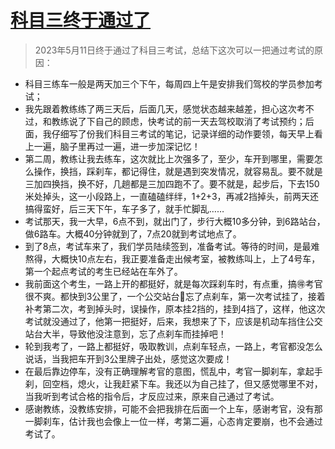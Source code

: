 # [科目三终于通过了](https://github.com/haoz0x139/myblog/issues/21)

> 2023年5月11日终于通过了科目三考试，总结下这次可以一把通过考试的原因：
-  科目三练车一般是两天加三个下午，每周四上午是安排我们驾校的学员参加考试；
-  我先跟着教练练了两三天后，后面几天，感觉状态越来越差，担心这次考不过，和教练说了下自己的顾虑，快考试的前一天去驾校取消了考试预约；后面，我仔细写了份我们科目三考试的笔记，记录详细的动作要领，每天早上看上一遍，脑子里再过一遍，进一步加深记忆！
- 第二周，教练让我去练车，这次就比上次强多了，至少，车开到哪里，需要怎么操作，换挡，踩刹车，都记得住，就是遇到突发情况，就容易乱。要不就是三加四换挡，换不好，几趟都是三加四跑不了。要不就是，起步后，下去150米处掉头，这一小段路上，一直磕磕绊绊，1+2+3，再减2挡掉头，前两天还搞得蛮好，后三天下午，车子多了，就手忙脚乱……
- 考试那天，我一大早，6点不到，就出门了，步行大概10多分钟，到6路站台，做6路车。大概40分钟就到了，7点20就到考试地点了。
- 到了8点，考试车来了，我们学员陆续签到，准备考试。等待的时间，是最难熬得，大概快10点左右，我正要准备走出候考室，被教练叫上，上了4号车，第一个起点考试的考生已经站在车外了。
- 我前面这个考生，一路上开的都挺好，就是每次踩刹车时，有点重，搞🉐考官很不爽。都快到3公里了，一个公交站台🚌忘了点刹车，第一次考试挂了，接着补考第二次，考到掉头时，误操作，原本挂2挡的，挂到4挡了，这样，他这次考试就没通过了，他第一把挺好，后来，我想来了下，应该是机动车挡住公交站台大半，导致他没注意到，忘了点刹车而挂掉吧！
- 轮到我考了，一路上都挺好，吸取教训，点刹车轻点，一路上，考官都没怎么说话，当我把车开到3公里牌子出处，感觉这次要成！
- 在最后靠边停车，没有正确理解考官的意图，慌乱中，考官一脚刹车，拿起手刹，回空档，熄火，让我赶紧下车。我还以为自己挂了，但又感觉哪里不对，当我听到考试合格的指令后，才反应过来，原来自己通过了考试。
- 感谢教练，没教练安排，可能不会把我排在后面一个上车，感谢考官，没有那一脚刹车，估计我也会像上一位一样，考第二遍，心态肯定要崩，也不会通过考试了。